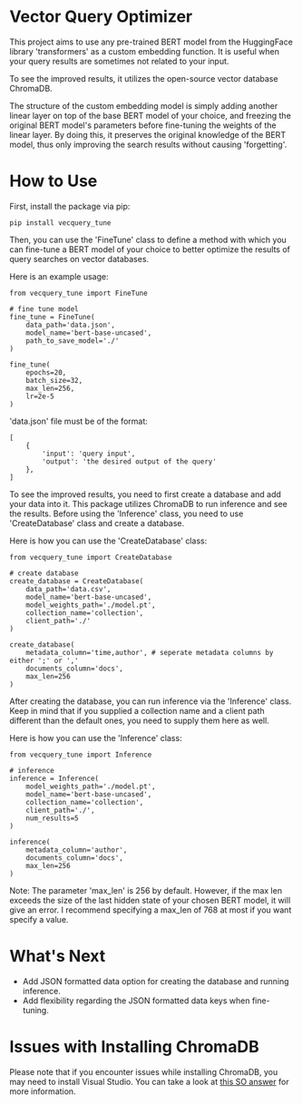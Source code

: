 # Vector Query Optimizer

This project aims to use any pre-trained BERT model from the HuggingFace library 'transformers' as a custom embedding function. It is useful when your query results are sometimes not related to your input.

To see the improved results, it utilizes the open-source vector database ChromaDB.

The structure of the custom embedding model is simply adding another linear layer on top of the base BERT model of your choice, and freezing the original BERT model's parameters before fine-tuning the weights of the linear layer. By doing this, it preserves the original knowledge of the BERT model, thus only improving the search results without causing 'forgetting'.

# How to Use

First, install the package via pip:

`pip install vecquery_tune`

Then, you can use the 'FineTune' class to define a method with which you can 
fine-tune a BERT model of your choice to better optimize the results of query 
searches on vector databases.

Here is an example usage:

```
from vecquery_tune import FineTune

# fine tune model
fine_tune = FineTune(
    data_path='data.json',
    model_name='bert-base-uncased',
    path_to_save_model='./'
)

fine_tune(
    epochs=20,
    batch_size=32,
    max_len=256,
    lr=2e-5
)
```

'data.json' file must be of the format:
```
[
    {
        'input': 'query input',
        'output': 'the desired output of the query'
    },
]
```

To see the improved results, you need to first create a database and add your data into it.
This package utilizes ChromaDB to run inference and see the results. Before using the 
'Inference' class, you need to use 'CreateDatabase' class and create a database.

Here is how you can use the 'CreateDatabase' class:

```
from vecquery_tune import CreateDatabase

# create database
create_database = CreateDatabase(
    data_path='data.csv',
    model_name='bert-base-uncased',
    model_weights_path='./model.pt',
    collection_name='collection',
    client_path='./'
)

create_database(
    metadata_column='time,author', # seperate metadata columns by either ';' or ','
    documents_column='docs',
    max_len=256
)
```

After creating the database, you can run inference via the 'Inference' class.
Keep in mind that if you supplied a collection name and a client path different than the 
default ones, you need to supply them here as well.

Here is how you can use the 'Inference' class:

```
from vecquery_tune import Inference

# inference
inference = Inference(
    model_weights_path='./model.pt',
    model_name='bert-base-uncased',
    collection_name='collection',
    client_path='./',
    num_results=5
)

inference(
    metadata_column='author',
    documents_column='docs',
    max_len=256
)
```

Note: The parameter 'max_len' is 256 by default. However, if the max len exceeds the size 
of the last hidden state of your chosen BERT model, it will give an error. I recommend 
specifying a max_len of 768 at most if you want specify a value.

# What's Next
- Add JSON formatted data option for creating the database and running inference.
- Add flexibility regarding the JSON formatted data keys when fine-tuning.

# Issues with Installing ChromaDB

Please note that if you encounter issues while installing ChromaDB, you may need to install Visual Studio. You can take a look at [this SO answer](https://stackoverflow.com/a/76245995) for more information.